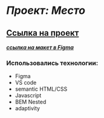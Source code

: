 # _Проект: Место_

## [Ссылка на проект](https://voldemar64.github.io/mesto/)

**_[ссылка на макет в Figma](https://www.figma.com/file/2cn9N9jSkmxD84oJik7xL7/JavaScript.-Sprint-4?node-id=0%3A1)_**
### Использовались технологии:
  * Figma
  * VS code
  * semantic HTML/CSS
  * Javascript
  * BEM Nested
  * adaptivity
